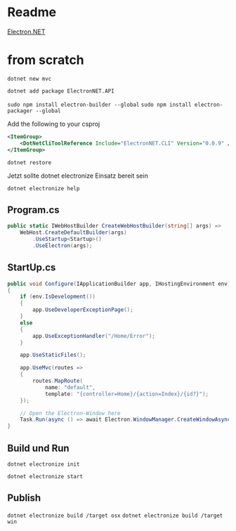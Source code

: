# Readme

[Electron.NET](https://github.com/ElectronNET/Electron.NET/tree/master)


# from scratch

`dotnet new mvc`

`dotnet add package ElectronNET.API`

`sudo npm install electron-builder --global`
`sudo npm install electron-packager --global`

Add the following to your csproj

```xml
<ItemGroup>
    <DotNetCliToolReference Include="ElectronNET.CLI" Version="0.0.9" />
</ItemGroup>
```

`dotnet restore`

Jetzt sollte dotnet electronize Einsatz bereit sein

`dotnet electronize help`

## Program.cs 

```csharp
public static IWebHostBuilder CreateWebHostBuilder(string[] args) =>
    WebHost.CreateDefaultBuilder(args)
        .UseStartup<Startup>()
        .UseElectron(args);
```

## StartUp.cs 

```csharp
public void Configure(IApplicationBuilder app, IHostingEnvironment env)
{
    if (env.IsDevelopment())
    {
        app.UseDeveloperExceptionPage();
    }
    else
    {
        app.UseExceptionHandler("/Home/Error");
    }

    app.UseStaticFiles();

    app.UseMvc(routes =>
    {
        routes.MapRoute(
            name: "default",
            template: "{controller=Home}/{action=Index}/{id?}");
    });

    // Open the Electron-Window here
    Task.Run(async () => await Electron.WindowManager.CreateWindowAsync());
}
```

## Build und Run 

`dotnet electronize init`

`dotnet electronize start`

## Publish 

`dotnet electronize build /target osx`
`dotnet electronize build /target win`

